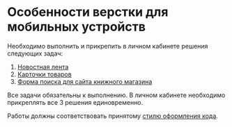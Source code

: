 # Особенности верстки для мобильных устройств

Необходимо выполнить и прикрепить в личном кабинете решения следующих задач:

1. [Новостная лента](./news-feed/)
2. [Карточки товаров](./product-cards/)
3. [Форма поиска для сайта книжного магазина](./search-form/)

Все задачи обязательны к выполнению. В личном кабинете необходимо прикреплять все 3 решения единовременно.

Работы должны соответствовать принятому [стилю оформления кода](https://github.com/netology-code/codestyle/tree/master/css).

